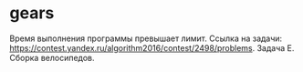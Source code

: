 # gears
Время выполнения программы превышает лимит.
Ссылка на задачи: https://contest.yandex.ru/algorithm2016/contest/2498/problems.
Задача E. Сборка велосипедов. 
